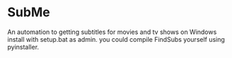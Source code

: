# SubMe
An automation to getting subtitles for movies and tv shows on Windows
install with setup.bat as admin. you could compile FindSubs yourself using pyinstaller.

